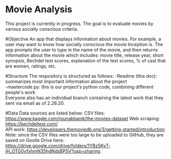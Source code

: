 # Movie Analysis
This project is currently in progress. The goal is to evaluate movies by various socially conscious criteria. 

#Objective
An app that displays information about movies. For example, a user may want to know how socially conscious the movie Inception is. The app prompts the user to type in the name of the movie, and then returns information about the movie which includes: movie title, release year, short synopsis, Bechdel test scores, explanation of the test scores, % of cast that are women, ratings, etc.

#Structure
The respository is structured as follows:
-Readme (this doc): summarizes most important information about the project  
-mastercode.py: this is our project's python code, combining different people's work  
Everyone also has an individual branch containing the latest work that they sent via email as of 2.26.20.


#Data
Data sources are listed below:
CSV files: https://www.kaggle.com/rounakbanik/the-movies-dataset 
Web scraping: https://bechdeltest.com/  
API work: https://developers.themoviedb.org/3/getting-started/introduction
Note: since the CSV files were too large to be uploaded to GitHub, they are saved on Gootle Drive here: https://drive.google.com/drive/folders/1YBz5KyT-jH_OTG0yfxhmN35hdNdsBP5V?usp=sharing.

